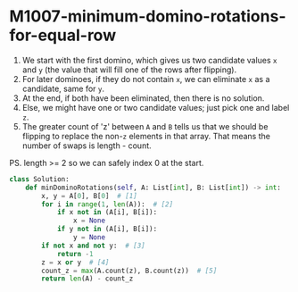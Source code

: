 # M1007-minimum-domino-rotations-for-equal-row

1. We start with the first domino, which gives us two candidate values `x` and `y` \(the value that will fill one of the rows after flipping\). 
2. For later dominoes, if they do not contain `x`, we can eliminate `x` as a candidate, same for `y`. 
3. At the end, if both have been eliminated, then there is no solution. 
4. Else, we might have one or two candidate values; just pick one and label `z`. 
5. The greater count of 'z' between `A` and `B` tells us that we should be flipping to replace the non-`z` elements in that array. That means the number of swaps is length - count. 

PS. length &gt;= 2 so we can safely index 0 at the start.

```python
class Solution:
    def minDominoRotations(self, A: List[int], B: List[int]) -> int:
        x, y = A[0], B[0]  # [1]
        for i in range(1, len(A)):  # [2]
            if x not in (A[i], B[i]):
                x = None
            if y not in (A[i], B[i]):
                y = None
        if not x and not y:  # [3]
            return -1
        z = x or y  # [4]
        count_z = max(A.count(z), B.count(z))  # [5]
        return len(A) - count_z
```

